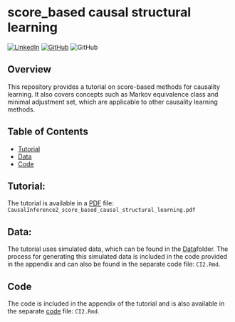 # score_based causal structural learning
[![LinkedIn](https://img.shields.io/badge/-LinkedIn-black.svg?style=for-the-badge&logo=linkedin&colorB=555)](https://www.linkedin.com/in/yufang-w-1295881b5/) [![GitHub](https://img.shields.io/badge/GitHub-100000?style=for-the-badge&logo=github&logoColor=white&colorB=555)](https://github.com/Yufanggg) <img alt="GitHub" src="https://img.shields.io/github/license/bopith/UnicornCompanies?style=for-the-badge"> 


## Overview
This repository provides a tutorial on score-based methods for causality learning. It also covers concepts such as Markov equivalence class and minimal adjustment set, which are applicable to other causality learning methods.


## Table of Contents
- [Tutorial](#tutorial)
- [Data](#data)
- [Code](#code)


## Tutorial:
The tutorial is available in a [PDF](./CausalInference2_score_based_causal_structural_learning.pdf) file: 
`CausalInference2_score_based_causal_structural_learning.pdf`

## Data:
The tutorial uses simulated data, which can be found in the [Data](./Data/)folder. The process for generating this simulated data is included in the code provided in the appendix and can also be found in the separate code file: `CI2.Rmd`.


## Code
The code is included in the appendix of the tutorial and is also available in the separate [code](./CI2.Rmd) file: `CI2.Rmd`.
